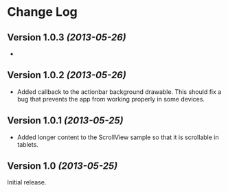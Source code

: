 Change Log
=======================================

Version 1.0.3 *(2013-05-26)*
----------------------------
 * 
 
Version 1.0.2 *(2013-05-26)*
----------------------------
 * Added callback to the actionbar background drawable. This should fix a bug that prevents the app from working properly in some devices.

Version 1.0.1 *(2013-05-25)*
----------------------------

 * Added longer content to the ScrollView sample so that it is scrollable in tablets.

Version 1.0 *(2013-05-25)*
----------------------------
Initial release.
